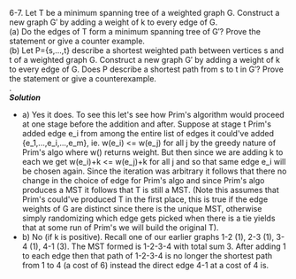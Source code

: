6-7. Let T be a minimum spanning tree of a weighted graph G. Construct a new graph G′ by adding a weight of k to every edge of G.    
(a) Do the edges of T form a minimum spanning tree of G′? Prove the statement or give a counter example.   
(b) Let P={s,...,t} describe a shortest weighted path between vertices s and t of a weighted graph G. Construct a new graph G′ by 
adding a weight of k to every edge of G. Does P describe a shortest path from s to t in G′? Prove the statement or give a counterexample.   
.   
***Solution***   
* a) Yes it does. To see this let's see how Prim's algorithm would proceed at one stage before the addition and after. Suppose at stage t
Prim's added edge e_i from among the entire list of edges it could've added {e_1,...,e_i,...,e_m}, ie. w(e_i) <= w(e_j) for all j by the greedy
nature of Prim's algo where w() returns weight. But then since we are adding k to each we get w(e_i)+k <= w(e_j)+k for all j and so that same edge
e_i will be chosen again. Since the iteration was arbitrary it follows that there no change in the choice of edge for Prim's algo and since
Prim's algo produces a MST it follows that T is still a MST. (Note this assumes that Prim's could've produced T in the first place,
this is true if the edge weights of G are distinct since there is the unique MST, otherwise simply randomizing which edge gets picked
when there is a tie yields that at some run of Prim's we will build the original T).
* b) No (if k is positive). Recall one of our earlier graphs 1-2 (1), 2-3 (1), 3-4 (1), 4-1 (3). The MST formed is 1-2-3-4 with total sum 3. After adding
1 to each edge then that path of 1-2-3-4 is no longer the shortest path from 1 to 4 (a cost of 6) instead the direct edge 4-1 at a cost of
4 is.

